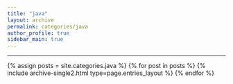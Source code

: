 ```yaml
---
title: "java"
layout: archive
permalink: categories/java
author_profile: true
sidebar_main: true
---
```



***

{% assign posts = site.categories.java %}
{% for post in posts %} {% include archive-single2.html type=page.entries_layout %} {% endfor %}
